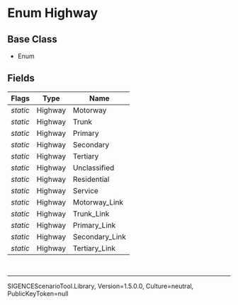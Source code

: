 # Enum Highway
## Base Class
- Enum
## Fields
Flags|Type|Name
-|-|-
*static*|Highway|Motorway
*static*|Highway|Trunk
*static*|Highway|Primary
*static*|Highway|Secondary
*static*|Highway|Tertiary
*static*|Highway|Unclassified
*static*|Highway|Residential
*static*|Highway|Service
*static*|Highway|Motorway_Link
*static*|Highway|Trunk_Link
*static*|Highway|Primary_Link
*static*|Highway|Secondary_Link
*static*|Highway|Tertiary_Link

<br /><hr />
SIGENCEScenarioTool.Library, Version=1.5.0.0, Culture=neutral, PublicKeyToken=null
